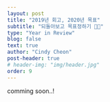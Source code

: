 ```yaml
---
layout: post
title: "2019년 회고, 2020년 목표"
subtitle: "되돌아보고 목표정하기 💪🏻"
type: "Year in Review"
blog: false
text: true
author: "Cindy Cheon"
post-header: true
# header-img: "img/header.jpg"
order: 9
---
```


comming soon..!
